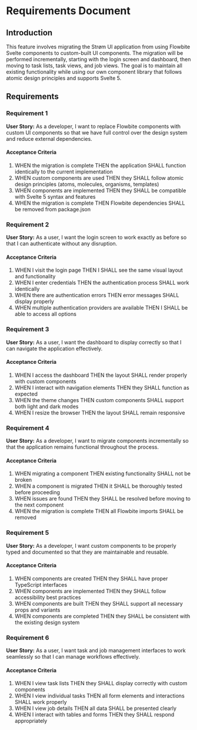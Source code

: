 # Requirements Document

## Introduction

This feature involves migrating the Strøm UI application from using Flowbite Svelte components to custom-built UI components. The migration will be performed incrementally, starting with the login screen and dashboard, then moving to task lists, task views, and job views. The goal is to maintain all existing functionality while using our own component library that follows atomic design principles and supports Svelte 5.

## Requirements

### Requirement 1

**User Story:** As a developer, I want to replace Flowbite components with custom UI components so that we have full control over the design system and reduce external dependencies.

#### Acceptance Criteria

1. WHEN the migration is complete THEN the application SHALL function identically to the current implementation
2. WHEN custom components are used THEN they SHALL follow atomic design principles (atoms, molecules, organisms, templates)
3. WHEN components are implemented THEN they SHALL be compatible with Svelte 5 syntax and features
4. WHEN the migration is complete THEN Flowbite dependencies SHALL be removed from package.json

### Requirement 2

**User Story:** As a user, I want the login screen to work exactly as before so that I can authenticate without any disruption.

#### Acceptance Criteria

1. WHEN I visit the login page THEN I SHALL see the same visual layout and functionality
2. WHEN I enter credentials THEN the authentication process SHALL work identically
3. WHEN there are authentication errors THEN error messages SHALL display properly
4. WHEN multiple authentication providers are available THEN I SHALL be able to access all options

### Requirement 3

**User Story:** As a user, I want the dashboard to display correctly so that I can navigate the application effectively.

#### Acceptance Criteria

1. WHEN I access the dashboard THEN the layout SHALL render properly with custom components
2. WHEN I interact with navigation elements THEN they SHALL function as expected
3. WHEN the theme changes THEN custom components SHALL support both light and dark modes
4. WHEN I resize the browser THEN the layout SHALL remain responsive

### Requirement 4

**User Story:** As a developer, I want to migrate components incrementally so that the application remains functional throughout the process.

#### Acceptance Criteria

1. WHEN migrating a component THEN existing functionality SHALL not be broken
2. WHEN a component is migrated THEN it SHALL be thoroughly tested before proceeding
3. WHEN issues are found THEN they SHALL be resolved before moving to the next component
4. WHEN the migration is complete THEN all Flowbite imports SHALL be removed

### Requirement 5

**User Story:** As a developer, I want custom components to be properly typed and documented so that they are maintainable and reusable.

#### Acceptance Criteria

1. WHEN components are created THEN they SHALL have proper TypeScript interfaces
2. WHEN components are implemented THEN they SHALL follow accessibility best practices
3. WHEN components are built THEN they SHALL support all necessary props and variants
4. WHEN components are completed THEN they SHALL be consistent with the existing design system

### Requirement 6

**User Story:** As a user, I want task and job management interfaces to work seamlessly so that I can manage workflows effectively.

#### Acceptance Criteria

1. WHEN I view task lists THEN they SHALL display correctly with custom components
2. WHEN I view individual tasks THEN all form elements and interactions SHALL work properly
3. WHEN I view job details THEN all data SHALL be presented clearly
4. WHEN I interact with tables and forms THEN they SHALL respond appropriately